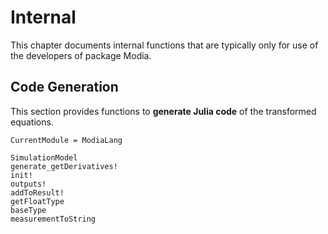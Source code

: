 # Internal

This chapter documents internal functions that are typically only
for use of the developers of package Modia.

## Code Generation

This section provides functions to **generate Julia code** of the
transformed equations.

```@meta
CurrentModule = ModiaLang
```

```@docs
SimulationModel
generate_getDerivatives!
init!
outputs!
addToResult!
getFloatType
baseType
measurementToString
```